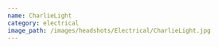 ```yaml
---
name: CharlieLight
category: electrical
image_path: /images/headshots/Electrical/CharlieLight.jpg
---
```


